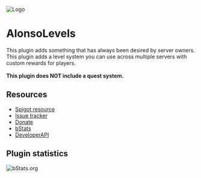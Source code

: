 ![Logo](https://i.imgur.com/ZZlHK7n.png)

# AlonsoLevels
This plugin adds something that has always been desired by server owners.\
This plugin adds a level system you can use across multiple servers with custom rewards for players.\
\
**This plugin does NOT include a quest system.**
## Resources
- [Spigot resource](https://www.spigotmc.org/resources/83380/)
- [Issue tracker](https://github.com/AlonsoAliaga/AlonsoLevels/issues)
- [Donate](https://paypal.me/AlonsoAliaga)
- [bStats](https://bstats.org/plugin/bukkit/AlonsoLevels)
- [DeveloperAPI](https://github.com/AlonsoAliaga/AlonsoLevels/wiki/AlonsoLevelsAPI)

## Plugin statistics
![bStats.org](https://bstats.org/signatures/bukkit/AlonsoLevels.svg)
